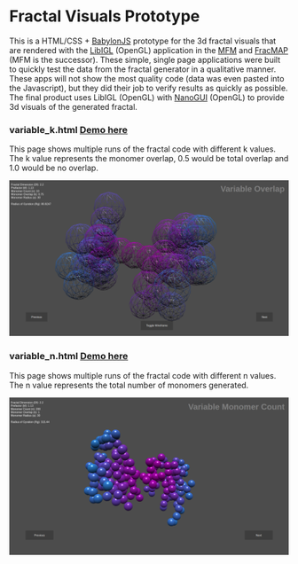 # Fractal Visuals Prototype
This is a HTML/CSS + [BabylonJS](https://babylonjs.com) prototype for the 3d fractal visuals that are rendered with the [LibIGL](https://libigl.github.io) (OpenGL) application in the [MFM](https://github.com/christopher-hayes/fracmap) and [FracMAP](https://github.com/christopher-hayes/fracmap) (MFM is the successor). These simple, single page applications were built to quickly test the data from the fractal generator in a qualitative manner. These apps will not show the most quality code (data was even pasted into the Javascript), but they did their job to verify results as quickly as possible. The final product uses LibIGL (OpenGL) with [NanoGUI](https://github.com/wjakob/nanogui) (OpenGL) to provide 3d visuals of the generated fractal.

### variable_k.html [Demo here](https://christopher-hayes.github.io/fractal_visuals_prototype/variable_k.html)

This page shows multiple runs of the fractal code with different k values. The k value represents the monomer overlap, 0.5 would be total overlap and 1.0 would be no overlap.

![Screenshot of the 3D Fractal model showing overlap from the k variable](https://github.com/Christopher-Hayes/fractal_visuals_prototype/raw/master/screenshot_variable_k.png)

### variable_n.html [Demo here](https://christopher-hayes.github.io/fractal_visuals_prototype/variable_n.html)

This page shows multiple runs of the fractal code with different n values. The n value represents the total number of monomers generated.

![Screenshot of the 3D Fractal model showing a certain number of monomers as influenced by the n variable](https://github.com/Christopher-Hayes/fractal_visuals_prototype/raw/master/screenshot_variable_n.png)
